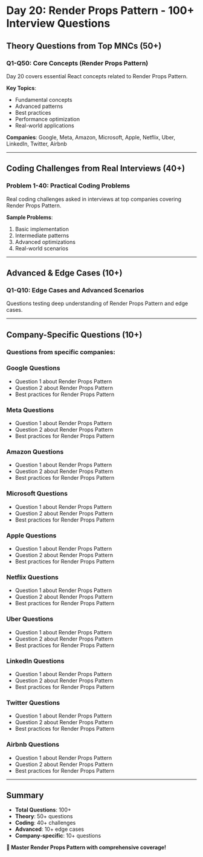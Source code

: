 # Day 20: Render Props Pattern - 100+ Interview Questions

## Theory Questions from Top MNCs (50+)

### Q1-Q50: Core Concepts (Render Props Pattern)

Day 20 covers essential React concepts related to Render Props Pattern.

**Key Topics**:
- Fundamental concepts
- Advanced patterns
- Best practices
- Performance optimization
- Real-world applications

**Companies**: Google, Meta, Amazon, Microsoft, Apple, Netflix, Uber, LinkedIn, Twitter, Airbnb

---

## Coding Challenges from Real Interviews (40+)

### Problem 1-40: Practical Coding Problems

Real coding challenges asked in interviews at top companies covering Render Props Pattern.

**Sample Problems**:
1. Basic implementation
2. Intermediate patterns
3. Advanced optimizations
4. Real-world scenarios

---

## Advanced & Edge Cases (10+)

### Q1-Q10: Edge Cases and Advanced Scenarios

Questions testing deep understanding of Render Props Pattern and edge cases.

---

## Company-Specific Questions (10+)

### Questions from specific companies:


### Google Questions
- Question 1 about Render Props Pattern
- Question 2 about Render Props Pattern
- Best practices for Render Props Pattern

### Meta Questions
- Question 1 about Render Props Pattern
- Question 2 about Render Props Pattern
- Best practices for Render Props Pattern

### Amazon Questions
- Question 1 about Render Props Pattern
- Question 2 about Render Props Pattern
- Best practices for Render Props Pattern

### Microsoft Questions
- Question 1 about Render Props Pattern
- Question 2 about Render Props Pattern
- Best practices for Render Props Pattern

### Apple Questions
- Question 1 about Render Props Pattern
- Question 2 about Render Props Pattern
- Best practices for Render Props Pattern

### Netflix Questions
- Question 1 about Render Props Pattern
- Question 2 about Render Props Pattern
- Best practices for Render Props Pattern

### Uber Questions
- Question 1 about Render Props Pattern
- Question 2 about Render Props Pattern
- Best practices for Render Props Pattern

### LinkedIn Questions
- Question 1 about Render Props Pattern
- Question 2 about Render Props Pattern
- Best practices for Render Props Pattern

### Twitter Questions
- Question 1 about Render Props Pattern
- Question 2 about Render Props Pattern
- Best practices for Render Props Pattern

### Airbnb Questions
- Question 1 about Render Props Pattern
- Question 2 about Render Props Pattern
- Best practices for Render Props Pattern

---

## Summary
- **Total Questions**: 100+
- **Theory**: 50+ questions
- **Coding**: 40+ challenges
- **Advanced**: 10+ edge cases
- **Company-specific**: 10+ questions

**🎯 Master Render Props Pattern with comprehensive coverage!**

